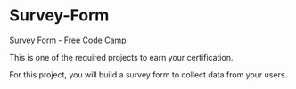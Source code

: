# Survey-Form
Survey Form - Free Code Camp

This is one of the required projects to earn your certification.

For this project, you will build a survey form to collect data from your users.
